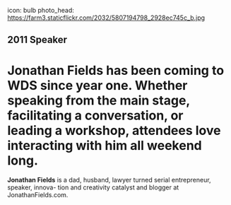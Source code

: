 icon: bulb
photo_head: https://farm3.staticflickr.com/2032/5807194798_2928ec745c_b.jpg

## 2011 Speaker

# Jonathan Fields has been coming to WDS since year one. Whether speaking from the main stage, facilitating a conversation, or leading a workshop, attendees love interacting with him all weekend long.

<div class="line-canvas"></div>

**Jonathan Fields** is a dad, husband, lawyer turned serial entrepreneur, speaker, innova- tion and creativity catalyst and blogger at JonathanFields.com.
